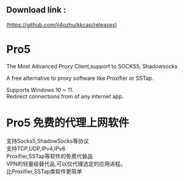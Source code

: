 ## Download link :

[(https://github.com/ji4ozhu/kkcap/releases)](https://github.com/ji4ozhu/kkcap/releases)


# Pro5
The Most Advanced Proxy Client,support to SOCKS5, Shadowsocks  

A free alternative to proxy software like Proxifier or SSTap.  

Supports  Windows 10 ~ 11.  
Redirect connections from of any internet app.  

# Pro5 免费的代理上网软件  
支持Socks5,ShadowSocks等协议  
支持TCP,UDP,IPv4,IPv6  
Proxifier,SSTap等软件的免费代替品  
VPN的轻量级替代品,可以仅代理选定的应用进程。  
比Proxifier,SSTap类软件更简单  


